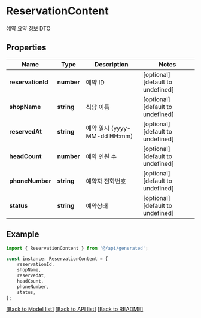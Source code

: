 # ReservationContent

예약 요약 정보 DTO

## Properties

Name | Type | Description | Notes
------------ | ------------- | ------------- | -------------
**reservationId** | **number** | 예약 ID | [optional] [default to undefined]
**shopName** | **string** | 식당 이름 | [optional] [default to undefined]
**reservedAt** | **string** | 예약 일시 (yyyy-MM-dd HH:mm) | [optional] [default to undefined]
**headCount** | **number** | 예약 인원 수 | [optional] [default to undefined]
**phoneNumber** | **string** | 예약자 전화번호 | [optional] [default to undefined]
**status** | **string** | 예약상태 | [optional] [default to undefined]

## Example

```typescript
import { ReservationContent } from '@/api/generated';

const instance: ReservationContent = {
    reservationId,
    shopName,
    reservedAt,
    headCount,
    phoneNumber,
    status,
};
```

[[Back to Model list]](../README.md#documentation-for-models) [[Back to API list]](../README.md#documentation-for-api-endpoints) [[Back to README]](../README.md)
